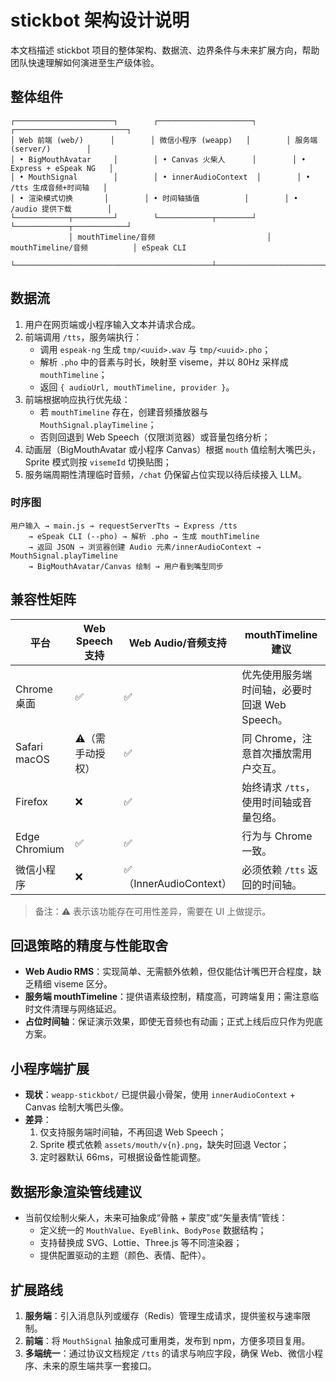 # stickbot 架构设计说明

本文档描述 stickbot 项目的整体架构、数据流、边界条件与未来扩展方向，帮助团队快速理解如何演进至生产级体验。

## 整体组件

```
┌──────────────────────┐        ┌─────────────────────┐        ┌─────────────────────────┐
│ Web 前端 (web/)      │        │ 微信小程序 (weapp)   │        │ 服务端 (server/)        │
│ • BigMouthAvatar     │        │ • Canvas 火柴人      │        │ • Express + eSpeak NG   │
│ • MouthSignal        │        │ • innerAudioContext  │        │ • /tts 生成音频+时间轴   │
│ • 渲染模式切换       │        │ • 时间轴插值          │        │ • /audio 提供下载        │
└────────────┬─────────┘        └────────────┬────────┘        └────────────┬────────────┘
             │ mouthTimeline/音频                         │ mouthTimeline/音频          │ eSpeak CLI
             └────────────────────────────────────────────┴─────────────────────────────┘
```

## 数据流

1. 用户在网页端或小程序输入文本并请求合成。
2. 前端调用 `/tts`，服务端执行：
   - 调用 `espeak-ng` 生成 `tmp/<uuid>.wav` 与 `tmp/<uuid>.pho`；
   - 解析 `.pho` 中的音素与时长，映射至 viseme，并以 80Hz 采样成 `mouthTimeline`；
   - 返回 `{ audioUrl, mouthTimeline, provider }`。
3. 前端根据响应执行优先级：
   - 若 `mouthTimeline` 存在，创建音频播放器与 `MouthSignal.playTimeline`；
   - 否则回退到 Web Speech（仅限浏览器）或音量包络分析；
4. 动画层（BigMouthAvatar 或小程序 Canvas）根据 `mouth` 值绘制大嘴巴头，Sprite 模式则按 `visemeId` 切换贴图；
5. 服务端周期性清理临时音频，`/chat` 仍保留占位实现以待后续接入 LLM。

### 时序图

```
用户输入 → main.js → requestServerTts → Express /tts
    → eSpeak CLI (--pho) → 解析 .pho → 生成 mouthTimeline
    → 返回 JSON → 浏览器创建 Audio 元素/innerAudioContext → MouthSignal.playTimeline
    → BigMouthAvatar/Canvas 绘制 → 用户看到嘴型同步
```

## 兼容性矩阵

| 平台 | Web Speech 支持 | Web Audio/音频支持 | mouthTimeline 建议 |
| --- | --- | --- | --- |
| Chrome 桌面 | ✅ | ✅ | 优先使用服务端时间轴，必要时回退 Web Speech。 |
| Safari macOS | ⚠️（需手动授权） | ✅ | 同 Chrome，注意首次播放需用户交互。 |
| Firefox | ❌ | ✅ | 始终请求 `/tts`，使用时间轴或音量包络。 |
| Edge Chromium | ✅ | ✅ | 行为与 Chrome 一致。 |
| 微信小程序 | ❌ | ✅（InnerAudioContext） | 必须依赖 `/tts` 返回的时间轴。 |

> 备注：⚠️ 表示该功能存在可用性差异，需要在 UI 上做提示。

## 回退策略的精度与性能取舍

- **Web Audio RMS**：实现简单、无需额外依赖，但仅能估计嘴巴开合程度，缺乏精细 viseme 区分。
- **服务端 mouthTimeline**：提供语素级控制，精度高，可跨端复用；需注意临时文件清理与网络延迟。
- **占位时间轴**：保证演示效果，即使无音频也有动画；正式上线后应只作为兜底方案。

## 小程序端扩展

- **现状**：`weapp-stickbot/` 已提供最小骨架，使用 `innerAudioContext` + Canvas 绘制大嘴巴头像。
- **差异**：
  1. 仅支持服务端时间轴，不再回退 Web Speech；
  2. Sprite 模式依赖 `assets/mouth/v{n}.png`，缺失时回退 Vector；
  3. 定时器默认 66ms，可根据设备性能调整。

## 数据形象渲染管线建议

- 当前仅绘制火柴人，未来可抽象成“骨骼 + 蒙皮”或“矢量表情”管线：
  - 定义统一的 `MouthValue`、`EyeBlink`、`BodyPose` 数据结构；
  - 支持替换成 SVG、Lottie、Three.js 等不同渲染器；
  - 提供配置驱动的主题（颜色、表情、配件）。

## 扩展路线

1. **服务端**：引入消息队列或缓存（Redis）管理生成请求，提供鉴权与速率限制。
2. **前端**：将 `MouthSignal` 抽象成可重用类，发布到 npm，方便多项目复用。
3. **多端统一**：通过协议文档规定 `/tts` 的请求与响应字段，确保 Web、微信小程序、未来的原生端共享一套接口。
